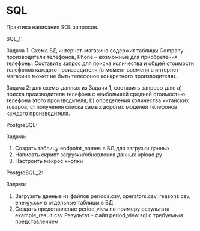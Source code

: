 # SQL

Практика написания SQL запросов.

SQL_1:

Задача 1: Схема БД интернет-магазина содержит таблицы Company – производители телефонов, 
Phone – возможные для приобретения телефоны. Составить запрос для поиска количества и общей стоимости телефонов каждого производителя 
(в момент времени в интернет-магазине может не быть телефонов конкретного производителя).  

Задача 2: для схемы данных из Задачи 1, составить запросы для:
a)	поиска производителя телефона с наибольшей средней стоимостью телефона этого производителя;
b)	определения количества китайских товаров;
c)	получения списка самых дорогих моделей телефонов каждого производителя.

PostgreSQL:

Задача:

1. Создать таблицу endpoint_names в БД для загрузки данных
2. Написать скрипт загрузки/обновления данных upload.py
3. Настроить макрос кнопки

PostgreSQL_2:

Задача: 

1. Загрузить данные из файлов periods.csv, operators.csv, reasons.csv, energy.csv в отдельные таблицы в БД
2. Создать представление period_view по примеру результата example_result.csv
Результат - файл period_view.sql с требуемым представлением.
